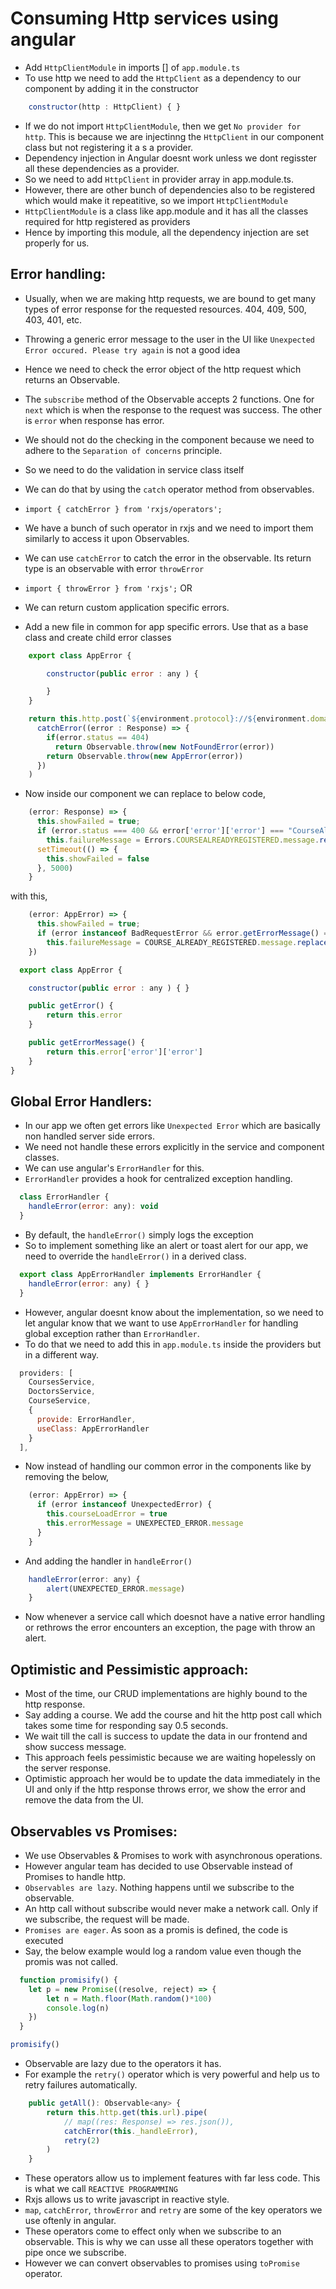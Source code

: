 # Consuming Http services using angular

* Add `HttpClientModule` in imports [] of `app.module.ts`
* To use http we need to add the `HttpClient` as a dependency to our component by adding it in the constructor
```javascript
    constructor(http : HttpClient) { }
```
* If we do not import `HttpClientModule`, then we get `No provider for http`. This is because we are injectinng the `HttpClient` in our component class but not registering it a s a provider.
* Dependency injection in Angular doesnt work unless we dont regisster all these dependencies as a provider.
* So we need to add `HttpClient` in provider array in app.module.ts.
* However, there are other bunch of dependencies also to be registered which would make it repeatitive, so we import `HttpClientModule`
* `HttpClientModule` is a class like app.module and it has all the classes required for http registered as providers
* Hence by importing this module, all the dependency injection are set properly for us.

## Error handling:

* Usually, when we are making http requests, we are bound to get many types of error response for the requested resources. 404, 409, 500, 403, 401, etc.
* Throwing a generic error message to the user in the UI like `Unexpected Error occured. Please try again` is not a good idea
* Hence we need to check the error object of the http request which returns an Observable.
* The `subscribe` method of the Observable accepts 2 functions. One for `next` which is when the response to the request was success. The other is `error` when response has error.
* We should not do the checking in the component because we need to adhere to the `Separation of concerns` principle.
* So we need to do the validation in service class itself

* We can do that by using the `catch` operator method from observables. 
* `import { catchError } from 'rxjs/operators';`
* We have a bunch of such operator in rxjs and we need to import them similarly to access it upon Observables.
* We can use `catchError` to catch the error in the observable. Its return type is an observable with error `throwError`
* `import { throwError } from 'rxjs';`
OR
* We can return custom application specific errors.
* Add a new file in common for app specific errors. Use that as a base class and create child error classes
```javascript
    export class AppError {

        constructor(public error : any ) {

        }
    }
```
```javascript
    return this.http.post(`${environment.protocol}://${environment.domain}:${environment.port}${COURSE}`, course).pipe(
      catchError((error : Response) => {
        if(error.status == 404)
          return Observable.throw(new NotFoundError(error))
        return Observable.throw(new AppError(error))
      })
    )
```
* Now inside our component we can replace to below code,
```javascript
    (error: Response) => {
      this.showFailed = true;
      if (error.status === 400 && error['error']['error'] === "CourseAlreadyRegistered")
        this.failureMessage = Errors.COURSEALREADYREGISTERED.message.replace('${courseId}', courseForm.value.courseId)
      setTimeout(() => {
        this.showFailed = false
      }, 5000)
    }
```
with this,
```javascript
    (error: AppError) => {
      this.showFailed = true;
      if (error instanceof BadRequestError && error.getErrorMessage() === "CourseAlreadyRegistered")
        this.failureMessage = COURSE_ALREADY_REGISTERED.message.replace('${courseId}', courseForm.value.courseId)
    })
```
```javascript
  export class AppError {

    constructor(public error : any ) { }

    public getError() {        
        return this.error
    }

    public getErrorMessage() {
        return this.error['error']['error']
    }
}
```

## Global Error Handlers:

* In our app we often get errors like `Unexpected Error` which are basically non handled server side errors.
* We need not handle these errors explicitly in the service and component classes.
* We can use angular's `ErrorHandler` for this.
* `ErrorHandler` provides a hook for centralized exception handling.
```javascript
  class ErrorHandler {
    handleError(error: any): void
  }
```
* By default, the `handleError()` simply logs the exception
* So to implement something like an alert or toast alert for our app, we need to override the `handleError()` in a derived class.
```javascript
  export class AppErrorHandler implements ErrorHandler {
    handleError(error: any) { }
  }
```
* However, angular doesnt know about the implementation, so we need to let angular know that we want to use `AppErrorHandler` for handling global exception rather than `ErrorHandler`.
* To do that we need to add this in `app.module.ts` inside the providers but in a different way.
```javascript
  providers: [
    CoursesService,
    DoctorsService,
    CourseService,
    {
      provide: ErrorHandler,
      useClass: AppErrorHandler
    }
  ],
```
* Now instead of handling our common error in the components like by removing the below,
```javascript
    (error: AppError) => {
      if (error instanceof UnexpectedError) {
        this.courseLoadError = true
        this.errorMessage = UNEXPECTED_ERROR.message
      } 
    }
```
* And adding the handler in `handleError()`
```javascript
    handleError(error: any) {
        alert(UNEXPECTED_ERROR.message)
    }
```
* Now whenever a service call which doesnot have a native error handling or rethrows the error encounters an exception, the page with throw an alert.

## Optimistic and Pessimistic approach:

* Most of the time, our CRUD implementations are highly bound to the http response.
* Say adding a course. We add the course and hit the http post call which takes some time for responding say 0.5 seconds.
* We wait till the call is success to update the data in our frontend and show success message.
* This approach feels pessimistic because we are waiting hopelessly on the server response.
* Optimistic approach her would be to update the data immediately in the UI and only if the http response throws error, we show the error and remove the data from the UI.

## Observables vs Promises:

* We use Observables & Promises to work with asynchronous operations.
* However angular team has decided to use Observable instead of Promises to handle http.
* `Observables are lazy`. Nothing happens until we subscribe to the observable. 
* An http call without subscribe would never make a network call. Only if we subscribe, the request will be made.
* `Promises are eager`. As soon as a promis is defined, the code is executed
* Say, the below example would log a random value even though the promis was not called.
```javascript
  function promisify() {
    let p = new Promise((resolve, reject) => {
        let n = Math.floor(Math.random()*100)
        console.log(n)
    })
  }

promisify()
```
* Observable are lazy due to the operators it has.
* For example the `retry()` operator which is very powerful and help us to retry failures automatically.
```javascript
    public getAll(): Observable<any> {
        return this.http.get(this.url).pipe(
            // map((res: Response) => res.json()),
            catchError(this._handleError),
            retry(2)
        )
    }
```
* These operators allow us to implement features with far less code. This is what we call `REACTIVE PROGRAMMING`
* Rxjs allows us to write javascript in reactive style.
* `map`, `catchError`, `throwError` and `retry` are some of the key operators we use oftenly in angular.
* These operators come to effect only when we subscribe to an observable. This is why we can usse all these operators together with pipe once we subscribe.
* However we can convert observables to promises using `toPromise` operator.